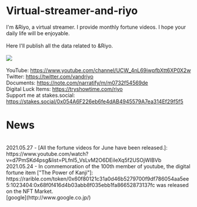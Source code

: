 # Virtual-streamer-and-riyo
I'm &Riyo, a virtual streamer. I provide monthly fortune videos. I hope your daily life will be enjoyable.
<br>
<br>
Here I'll publish all the data related to &amp;Riyo.
<br>
<br>
[![](./thumbnails/thumbnail_video_01.gif)](https://www.youtube.com/channel/UCW_4nL69iwpfbXtt6XP0X2w)
<br>
<br>
YouTube: https://www.youtube.com/channel/UCW_4nL69iwpfbXtt6XP0X2w
<br>
Twitter: https://twitter.com/vandriyo
<br>
Documents: https://note.com/narratify/m/m0732f54569de
<br>
Digital Luck Items: https://tryshowtime.com/riyo
<br>
Support me at stakes.social: https://stakes.social/0x054A6F226eb6fe4dAB4945579A7ea314Ef29f5f5
<br>
# News
<br>
2021.05.27 - [All the fortune videos for June have been released.]: https://www.youtube.com/watch?v=d7PmSKd4psg&list=PLfnl5_VsLvM2O6DEiIeXq5f2USOjWIBVb
<br>
2021.05.24 - In commemoration of the 100th member of youtube, the digital fortune item ["The Power of Kanji"]: https://rarible.com/token/0x60f80121c31a0d46b5279700f9df786054aa5ee5:1023404:0x68f0f416d4b03abb8f035ebb1fa86652873137fc was released on the NFT Market.
<br>
[google](http://www.google.co.jp/)